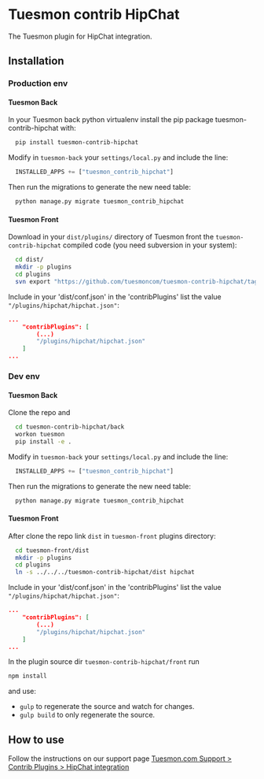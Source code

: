 Tuesmon contrib HipChat
=====================

The Tuesmon plugin for HipChat integration.

Installation
------------
### Production env

#### Tuesmon Back

In your Tuesmon back python virtualenv install the pip package tuesmon-contrib-hipchat with:

```bash
  pip install tuesmon-contrib-hipchat
```

Modify in `tuesmon-back` your `settings/local.py` and include the line:

```python
  INSTALLED_APPS += ["tuesmon_contrib_hipchat"]
```

Then run the migrations to generate the new need table:

```bash
  python manage.py migrate tuesmon_contrib_hipchat
```

#### Tuesmon Front

Download in your `dist/plugins/` directory of Tuesmon front the `tuesmon-contrib-hipchat` compiled code (you need subversion in your system):

```bash
  cd dist/
  mkdir -p plugins
  cd plugins
  svn export "https://github.com/tuesmoncom/tuesmon-contrib-hipchat/tags/$(pip show tuesmon-contrib-hipchat | awk '/^Version: /{print $2}')/front/dist" "hipchat"
```

Include in your 'dist/conf.json' in the 'contribPlugins' list the value `"/plugins/hipchat/hipchat.json"`:

```json
...
    "contribPlugins": [
        (...)
        "/plugins/hipchat/hipchat.json"
    ]
...
```

### Dev env

#### Tuesmon Back

Clone the repo and

```bash
  cd tuesmon-contrib-hipchat/back
  workon tuesmon
  pip install -e .
```

Modify in `tuesmon-back` your `settings/local.py` and include the line:

```python
  INSTALLED_APPS += ["tuesmon_contrib_hipchat"]
```

Then run the migrations to generate the new need table:

```bash
  python manage.py migrate tuesmon_contrib_hipchat
```

#### Tuesmon Front

After clone the repo link `dist` in `tuesmon-front` plugins directory:

```bash
  cd tuesmon-front/dist
  mkdir -p plugins
  cd plugins
  ln -s ../../../tuesmon-contrib-hipchat/dist hipchat
```

Include in your 'dist/conf.json' in the 'contribPlugins' list the value `"/plugins/hipchat/hipchat.json"`:

```json
...
    "contribPlugins": [
        (...)
        "/plugins/hipchat/hipchat.json"
    ]
...
```

In the plugin source dir `tuesmon-contrib-hipchat/front` run

```bash
npm install
```
and use:

- `gulp` to regenerate the source and watch for changes.
- `gulp build` to only regenerate the source.



How to use
----------

Follow the instructions on our support page [Tuesmon.com Support > Contrib Plugins > HipChat integration](https://manage.tuesmon.com/support/contrib-plugins/hipchat-integration/ "Tuesmon.com Support > Contrib Plugins > HipChat integration")
